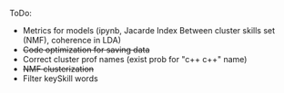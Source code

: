 ToDo:
* Metrics for models (ipynb, Jacarde Index Between cluster skills set (NMF), coherence in LDA)
* ~~Code optimization for saving data~~
* Correct cluster prof names (exist prob for "c++ c++" name)
* ~~NMF clusterization~~
* Filter keySkill words